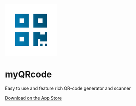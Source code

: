 ![myQRcode Logo](myQRcode/Assets.xcassets/AppIcon.appiconset/icon_83pt@2x.png)
# myQRcode
Easy to use and feature rich QR-code generator and scanner

[Download on the App Store](https://apps.apple.com/app/myqrcode/id1444531883)
